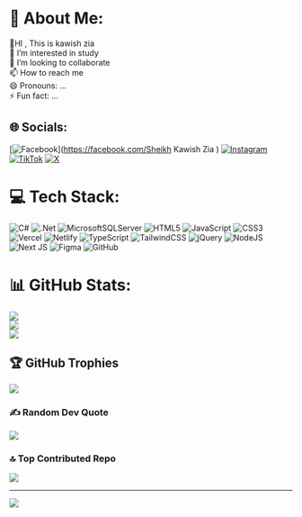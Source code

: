 # 💫 About Me:
👋HI , This is kawish zia <br>👀 I’m interested in study <br>💞️ I’m looking to collaborate <br>📫 How to reach me  <br>😄 Pronouns: ...<br>⚡ Fun fact: ...


## 🌐 Socials:
[![Facebook](https://img.shields.io/badge/Facebook-%231877F2.svg?logo=Facebook&logoColor=white)](https://facebook.com/Sheikh Kawish Zia ) [![Instagram](https://img.shields.io/badge/Instagram-%23E4405F.svg?logo=Instagram&logoColor=white)](https://instagram.com/kawishzia2826) [![TikTok](https://img.shields.io/badge/TikTok-%23000000.svg?logo=TikTok&logoColor=white)](https://tiktok.com/@kawish_zia_karachi) [![X](https://img.shields.io/badge/X-black.svg?logo=X&logoColor=white)](https://x.com/kawishzia2826) 

# 💻 Tech Stack:
![C#](https://img.shields.io/badge/c%23-%23239120.svg?style=for-the-badge&logo=csharp&logoColor=white) ![.Net](https://img.shields.io/badge/.NET-5C2D91?style=for-the-badge&logo=.net&logoColor=white) ![MicrosoftSQLServer](https://img.shields.io/badge/Microsoft%20SQL%20Server-CC2927?style=for-the-badge&logo=microsoft%20sql%20server&logoColor=white) ![HTML5](https://img.shields.io/badge/html5-%23E34F26.svg?style=for-the-badge&logo=html5&logoColor=white) ![JavaScript](https://img.shields.io/badge/javascript-%23323330.svg?style=for-the-badge&logo=javascript&logoColor=%23F7DF1E) ![CSS3](https://img.shields.io/badge/css3-%231572B6.svg?style=for-the-badge&logo=css3&logoColor=white) ![Vercel](https://img.shields.io/badge/vercel-%23000000.svg?style=for-the-badge&logo=vercel&logoColor=white) ![Netlify](https://img.shields.io/badge/netlify-%23000000.svg?style=for-the-badge&logo=netlify&logoColor=#00C7B7) ![TypeScript](https://img.shields.io/badge/typescript-%23007ACC.svg?style=for-the-badge&logo=typescript&logoColor=white) ![TailwindCSS](https://img.shields.io/badge/tailwindcss-%2338B2AC.svg?style=for-the-badge&logo=tailwind-css&logoColor=white) ![jQuery](https://img.shields.io/badge/jquery-%230769AD.svg?style=for-the-badge&logo=jquery&logoColor=white) ![NodeJS](https://img.shields.io/badge/node.js-6DA55F?style=for-the-badge&logo=node.js&logoColor=white) ![Next JS](https://img.shields.io/badge/Next-black?style=for-the-badge&logo=next.js&logoColor=white) ![Figma](https://img.shields.io/badge/figma-%23F24E1E.svg?style=for-the-badge&logo=figma&logoColor=white) ![GitHub](https://img.shields.io/badge/github-%23121011.svg?style=for-the-badge&logo=github&logoColor=white)
# 📊 GitHub Stats:
![](https://github-readme-stats.vercel.app/api?username=Kawish-Zia-2826&theme=dark&hide_border=false&include_all_commits=true&count_private=true)<br/>
![](https://github-readme-streak-stats.herokuapp.com/?user=Kawish-Zia-2826&theme=dark&hide_border=false)<br/>
![](https://github-readme-stats.vercel.app/api/top-langs/?username=Kawish-Zia-2826&theme=dark&hide_border=false&include_all_commits=true&count_private=true&layout=compact)

## 🏆 GitHub Trophies
![](https://github-profile-trophy.vercel.app/?username=Kawish-Zia-2826&theme=maroongold&no-frame=false&no-bg=true&margin-w=4)

### ✍️ Random Dev Quote
![](https://quotes-github-readme.vercel.app/api?type=horizontal&theme=radical)

### 🔝 Top Contributed Repo
![](https://github-contributor-stats.vercel.app/api?username=Kawish-Zia-2826&limit=5&theme=transparent&combine_all_yearly_contributions=true)

---
[![](https://visitcount.itsvg.in/api?id=Kawish-Zia-2826&icon=0&color=0)](https://visitcount.itsvg.in)

<!-- Proudly created with GPRM ( https://gprm.itsvg.in ) -->
